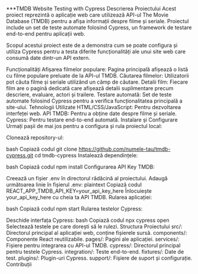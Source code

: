 ***TMDB Website Testing with Cypress
Descrierea Proiectului
Acest proiect reprezintă o aplicație web care utilizează API-ul The Movie Database (TMDB) pentru a afișa informații despre filme și seriale. Proiectul include un set de teste automate folosind Cypress, un framework de testare end-to-end pentru aplicații web.

Scopul acestui proiect este de a demonstra cum se poate configura și utiliza Cypress pentru a testa diferite funcționalități ale unui site web care consumă date dintr-un API extern.

Funcționalități
Afișarea filmelor populare: Pagina principală afișează o listă cu filme populare preluate de la API-ul TMDB.
Căutarea filmelor: Utilizatorii pot căuta filme și seriale utilizând un câmp de căutare.
Detalii film: Fiecare film are o pagină dedicată care afișează detalii suplimentare precum descriere, evaluare, actori și trailere.
Testare automată: Set de teste automate folosind Cypress pentru a verifica funcționalitatea principală a site-ului.
Tehnologii Utilizate
HTML/CSS/JavaScript: Pentru dezvoltarea interfeței web.
API TMDB: Pentru a obține date despre filme și seriale.
Cypress: Pentru testare end-to-end automată.
Instalare și Configurare
Urmați pașii de mai jos pentru a configura și rula proiectul local:

Clonează repository-ul:

bash
Copiază codul
git clone https://github.com/numele-tau/tmdb-cypress.git
cd tmdb-cypress
Instalează dependințele:

bash
Copiază codul
npm install
Configurarea API Key TMDB:

Creează un fișier .env în directorul rădăcină al proiectului.
Adaugă următoarea linie în fișierul .env:
plaintext
Copiază codul
REACT_APP_TMDB_API_KEY=your_api_key_here
Înlocuiește your_api_key_here cu cheia ta API TMDB.
Rularea aplicației:

bash
Copiază codul
npm start
Rularea testelor Cypress:

Deschide interfața Cypress:
bash
Copiază codul
npx cypress open
Selectează testele pe care dorești să le rulezi.
Structura Proiectului
src/: Directorul principal al aplicației web, conține fișierele sursă.
components/: Componente React reutilizabile.
pages/: Pagini ale aplicației.
services/: Fișiere pentru integrarea cu API-ul TMDB.
cypress/: Directorul principal pentru testele Cypress.
integration/: Teste end-to-end.
fixtures/: Date de test.
plugins/: Plugin-uri Cypress.
support/: Fișiere de suport și configurație.
Contribuții
